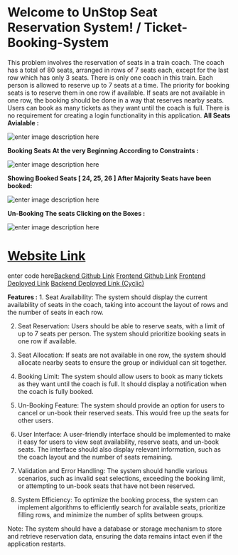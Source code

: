 
# Welcome to UnStop Seat Reservation System! /  Ticket-Booking-System

This problem involves the reservation of seats in a train coach. The coach has a total of 80 seats, arranged in rows of 7 seats each, except for the last row which has only 3 seats. There is only one coach in this train. Each person is allowed to reserve up to 7 seats at a time. The priority for booking seats is to reserve them in one row if available. If seats are not available in one row, the booking should be done in a way that reserves nearby seats. Users can book as many tickets as they want until the coach is full. There is no requirement for creating a login functionality in this application.
**All Seats Avialable :**

![enter image description here](https://res.cloudinary.com/dc3akfh6t/image/upload/v1689250632/crhtmzdszmuddmp1grql.png)

**Booking Seats At  the very Beginning According to Constraints :**

![enter image description here](https://res.cloudinary.com/dc3akfh6t/image/upload/v1689250822/pxyqpso2tqbiyg2uxa3n.png)


**Showing Booked Seats [ 24, 25, 26 ] After Majority Seats have been booked:**

![enter image description here](http://res.cloudinary.com/dc3akfh6t/image/upload/v1689250600/n9wrjzmvg1oyy9kdnfx1.png)



**Un-Booking The seats Clicking on the Boxes :**

![enter image description here](http://res.cloudinary.com/dc3akfh6t/image/upload/v1689250727/vufxkzqbb9iuue38jcck.png)
# [Website Link](https://frontend-bice-phi.vercel.app/)

enter code here[Backend Github  Link](https://github.com/NAYANKUMAR21/UnStop-Backend)
[Frontend Github  Link](https://github.com/NAYANKUMAR21/Ticket-Booking-System/tree/master/frontend)
[Frontend Deployed Link](https://frontend-bice-phi.vercel.app/)
[Backend Deployed Link (Cyclic)](https://amber-cheetah-hat.cyclic.app)


**Features :**
		1.  	Seat Availability: The system should display the current availability of seats in the coach, taking into account the layout of rows and the number of seats in each row.
    
2. Seat Reservation: Users should be able to reserve seats, with a limit of up to 7 seats per person. The system should prioritize booking seats in one row if available.
    
3.  Seat Allocation: If seats are not available in one row, the system should allocate nearby seats to ensure the group or individual can sit together.
    
4.  Booking Limit: The system should allow users to book as many tickets as they want until the coach is full. It should display a notification when the coach is fully booked.
    
5.  Un-Booking Feature: The system should provide an option for users to cancel or un-book their reserved seats. This would free up the seats for other users.
    
6.  User Interface: A user-friendly interface should be implemented to make it easy for users to view seat availability, reserve seats, and un-book seats. The interface should also display relevant information, such as the coach layout and the number of seats remaining.
    
7.  Validation and Error Handling: The system should handle various scenarios, such as invalid seat selections, exceeding the booking limit, or attempting to un-book seats that have not been reserved.
    
8.  System Efficiency: To optimize the booking process, the system can implement algorithms to efficiently search for available seats, prioritize filling rows, and minimize the number of splits between groups.

Note: The system should have a database or storage mechanism to store and retrieve reservation data, ensuring the data remains intact even if the application restarts.

